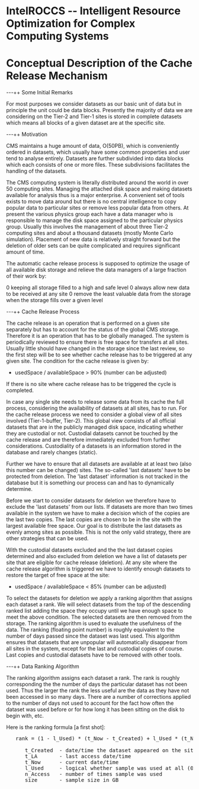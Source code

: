IntelROCCS -- Intelligent Resource Optimization for Complex Computing Systems
=============================================================================

Conceptual Description of the Cache Release Mechanism
=====================================================

---++ Some Initial Remarks

For most purposes we consider datasets as our basic unit of data but in principle the unit could be data blocks. Presently the majority of data we are considering on the Tier-2 and Tier-1 sites is stored in complete datasets which means all blocks of a given dataset are at the specific site.

---++ Motivation

CMS maintains a huge amount of data, O(50PB), which is conveniently ordered in datasets, which usually have some common properties and user tend to analyse entirely. Datasets are further subdivided into data blocks which each consists of one or more files. These subdivisions facilitates the handling of the datasets.

The CMS computing system is literally distributed around the world in over 50 computing sites. Managing the attached disk space and making datasets available for analysis thus is a major enterprise. A convenient set of tools exists to move data around but there is no central intelligence to copy popular data to particular sites or remove less popular data from others. At present the various physics group each have a data manager who is responsible to manage the disk space assigned to the particular physics group. Usually this involves the management of about three Tier-2 computing sites and about a thousand datasets (mostly Monte Carlo simulation). Placement of new data is relatively straight forward but the deletion of older sets can be quite complicated and requires significant amount of time.

The automatic cache release process is supposed to optimize the usage of all available disk storage and relieve the data managers of a large fraction of their work by:

   0 keeping all storage filled to a high and safe level
   0 always allow new data to be received at any site
   0 remove the least valuable data from the storage when the storage fills over a given level

---++ Cache Release Process

The cache release is an operation that is performed on a given site separately but has to account for the status of the global CMS storage. Therefore it is an operation that has to be globally managed. The system is periodically reviewed to ensure there is free space for transfers at all sites. Usually little should have changed in the storage since the last review, so the first step will be to see whether cache release has to be triggered at any given site. The condition for the cache release is given by:

   * usedSpace / availableSpace > 90% (number can be adjusted)

If there is no site where cache release has to be triggered the cycle is completed.

In case any single site needs to release some data from its cache the full process, considering the availability of datasets at all sites, has to run. For the cache release process we need to consider a global view of all sites involved (Tier-1-buffer, Tier-2). This global view consists of all official datasets that are in the publicly managed disk space, indicating whether they are custodial or not. Custodial datasets cannot be touched by the cache release and are therefore immediately excluded from further considerations. Custodiality of a datasets is an information stored in the database and rarely changes (static).

Further we have to ensure that all datasets are available at at least two (also this number can be changed) sites. The so-called 'last datasets' have to be protected from deletion. The 'last dataset' information is not tracked in the database but it is something our process can and has to dynamically determine.

Before we start to consider datasets for deletion we therefore have to exclude the 'last datasets' from our lists. If datasets are more than two times available in the system we have to make a decision which of the copies are the last two copies. The last copies are chosen to be in the site with the largest available free space. Our goal is to distribute the last datasets as evenly among sites as possible. This is not the only valid strategy, there are other strategies that can be used.

With the custodial datasets excluded and the the last dataset copies determined and also excluded from deletion we have a list of datasets per site that are eligible for cache release (deletion). At any site where the cache release algorithm is triggered we have to identify enough datasets to restore the target of free space at the site:

   * usedSpace / availableSpace < 85% (number can be adjusted)

To select the datasets for deletion we apply a ranking algorithm that assigns each dataset a rank. We will select datasets from the top of the descending ranked list adding the space they occupy until we have enough space to meet the above condition. The selected datasets are then removed from the storage. The ranking algorithm is used to evaluate the usefulness of the data. The ranking (floating point number) is roughly equivalent to the number of days passed since the dataset was last used. This algorithm ensures that datasets that are unpopular will automatically disappear from all sites in the system, except for the last and custodial copies of course. Last copies and custodial datasets have to be removed with other tools.


---++ Data Ranking Algorithm

The ranking algorithm assigns each dataset a rank. The rank is roughly corresponding the the number of days the particular dataset has not been used. Thus the larger the rank the less useful are the data as they have not been accessed in so many days. There are a number of corrections applied to the number of days not used to account for the fact how often the dataset was used before or for how long it has been sitting on the disk to begin with, etc.

Here is the ranking formula [a first shot]:

<pre>
   rank = (1 - l_Used) * (t_Now - t_Created) + l_Used * (t_Now - t_LA - n_Access/size) - size/100

      t_Created  - date/time the dataset appeared on the site
      t_LA       - last access date/time
      t_Now      - current date/time
      l_Used     - logical whether sample was used at all (0 - not used, 1 - used)
      n_Access   - number of times sample was used
      size       - sample size in GB
</pre>
